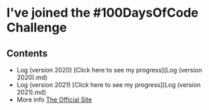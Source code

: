 # I've joined the #100DaysOfCode Challenge

## Contents

* Log (version 2020) [Click here to see my progress](Log (version 2020).md)
* Log (version 2021) [Click here to see my progress](Log (version 2021).md)
* More info [The Official Site](http://100daysofcode.com/)
